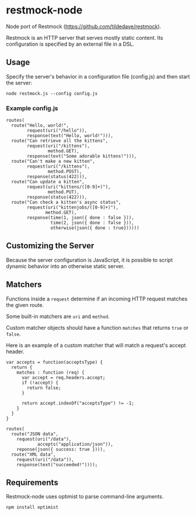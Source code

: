 restmock-node 
=============

Node port of Restmock (https://github.com/tildedave/restmock).

Restmock is an HTTP server that serves mostly static content.  Its
configuration is specified by an external file in a DSL.

Usage
-----

Specify the server's behavior in a configuration file (config.js) and 
then start the server:

    node restmock.js --config config.js

### Example config.js

    routes(
      route("Hello, world!",
            request(uri("/hello")),
            response(text("Hello, world!"))),
      route("Can retrieve all the kittens",
            request(uri("/kittens"),
                    method.GET),
            response(text("Some adorable kittens!"))),
      route("Can't make a new kitten",
            request(uri("/kittens"),
                    method.POST),
            response(status(422))),
      route("Can update a kitten",
            request(uri("kittens/([0-9]+)"),
                    method.PUT),
            response(status(422))),
      route("Can check a kitten's async status",
            request(uri("kittenjobs/([0-9]+)"),
                   method.GET),
            response(time(1, json({ done : false })),
                     time(2, json({ done : false })),
                     otherwise(json({ done : true})))))

Customizing the Server
----------------------

Because the server configuration is JavaScript, it is possible to
script dynamic behavior into an otherwise static server.

Matchers
--------

Functions inside a `request` determine if an incoming HTTP request
matches the given route.  

Some built-in matchers are `uri` and `method`.  

Custom matcher objects should have a function `matches` that returns
`true` or `false`.  

Here is an example of a custom matcher that will match a request's 
accept header.

    var accepts = function(acceptsType) {
      return {
        matches : function (req) {
          var accept = req.headers.accept;
          if (!accept) {
            return false;
          }

          return accept.indexOf("acceptsType") != -1;
        }
      }
    }

    routes(
      route("JSON data", 
        request(uri("/data"),
                accepts("application/json")),
        reponse(json({ success: true }))),
      route("XML data",
        request(uri("/data")),
        response(text("succeeded!"))));

Requirements
------------

Restmock-node uses optimist to parse command-line arguments.

    npm install optimist